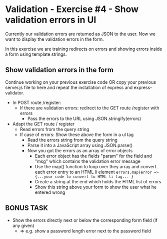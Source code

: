 # Validation - Exercise #4 - Show validation errors in UI

Currently our validation errors are returned as JSON to the user.
Now we want to display the validation errors in the form.

In this exercise we are training redirects on errors and showing errors inside a form using template strings.

## Show validation errors in the form

Continue working on your previous exercise code OR copy your previous server.js file to here and repeat the installation of express and express-validator.

*  In POST route /register: 
    * If there are validation errors: redirect to the GET route /register with errors
        * Pass the errors to the URL using JSON.stringify(errors)
* Adapt the GET route / register
    * Read errors from the query string
    * If case of errors: Show these above the form in a ul tag
        * Read the errors string from the query string
		* Parse it into a JavaScript array using JSON.parse()
		* Now you got the errors as an array of error objects
			* Each error object has the fields "param" for the field and "msg" which contains the validation error message
            * Use the map() function to loop over they array and 
            convert each error entry to an HTML li element
            `errors.map(error => {...your code to convert to HTML li tag... }`
			* Create a string at the end which holds the HTML list of errors
			* Show this string above your form to show the user what he entered wrong

## BONUS TASK

* Show the errors directly next or below the corresponding form field (if any given)
    * => e.g. show a password length error next to the password field
